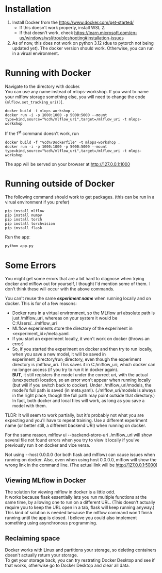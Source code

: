 # Installation
1. Install Docker from the https://www.docker.com/get-started/
    - If this doesn't work properly, install WSL 2.
    - If that doesn't work, check https://learn.microsoft.com/en-us/windows/wsl/troubleshooting#installation-issues
2. As of now, this does not work on python 3.12 (due to pytorch not being updated yet). The docker version should work. Otherwise, you can run in a virual environment.
# Running with Docker
Navigate to the directory with docker.  
You can use any name instead of mlops-workshop. If you want to name your mlflow storage something else, you will need to change the code (`mlflow.set_tracking_uri()`). 
```
docker build -t mlops-workshop .
docker run -i -p 1000:1000 -p 5000:5000 --mount type=bind,source="%cd%/mlflow_uri",target=/mlflow_uri -t mlops-workshop
```
If the 1<sup>st</sup> command doesn't work, run  

```
docker build -f "%cd%/Dockerfile" -t mlops-workshop .
docker run -i -p 1000:1000 -p 5000:5000 --mount type=bind,source="%cd%/mlflow_uri",target=/mlflow_uri -t mlops-workshop
```
The app will be served on your browser at http://127.0.0.1:1000
# Running outside of Docker
The following command should work to get packages. (this can be run in a virual environment if you prefer)
```
pip install mlflow
pip install numpy
pip install torch
pip install torchvision
pip install flask
```
Run the app:
```
python app.py
```
# Some Errors
You might get some errors that are a bit hard to diagnose when trying docker and mlflow out for yourself, I thought I'd mention some of them. I don't think these will occur with the above commands.

You can't reuse the same ***experiment name*** when running locally and on docker. This is for of a few reasons:
- Docker runs in a virtual environment, so the MLflow uri absolute path is just /mlflow_uri, whereas on your system it would be C:/Users/.../mlflow_uri
- MLflow experiments store the directory of the experiment in <experiment_id>/meta.yaml.
- If you start an experiment locally, it won't work on docker (throws an error)
- So, if you started the experiment on docker and then try to run locally, when you save a new model, it will be saved in experiment_directory/run_directory, even though the experiment directory is /mlflow_uri. This saves it in C:/mlflow_uri, which docker can no longer access (if you try to run it in docker again).  
**BUT**, it still registers the model under the correct uri, with the actual (unexpected) location, so an error won't appear when running locally (but will if you switch back to docker). Under ./mlflow_uri/models, the model's full path is saved (in meta.yaml). (./mlflow_uri/models is always in the right place, though the full path may point outside that directory.)
In fact, both docker and local files will work, as long as you save a model with them. 
 
TLDR: It will seem to work partially, but it's probably not what you are expecting and you'll have to repeat training. Use a different experiment name (or better still, a different backend URI) when running on docker.

For the same reason, mlflow ui --backend-store-uri ./mlflow_uri will show several file not found errors when you try to view it locally if you've previously run it on docker and vice versa.

Not using --host 0.0.0.0 (for both flask and mlflow) can cause issues when running on docker. Also, even when using host 0.0.0.0, mlflow will show the wrong link in the command line. (The actual link will be http://127.0.0.1:5000)

## Viewing MLflow in Docker
The solution for viewing mlflow in docker is a little odd.  
It works because flask essentially lets you run multiple functions at the same time, by allowing one to run on a different URL. (This doesn't actually require you to keep the URL open in a tab, flask will keep running anyway.)  
This kind of solution is needed because the mlflow command won't finish running until the app is closed.
I believe you could also implement something using asynchronous programming.

## Reclaiming space
Docker works with Linux and partitions your storage, so deleting containers doesn't actually return your storage.  
To get your storage back, you can try restrating Docker Desktop and see if that works, otherwise go to Docker Desktop and clear all data.  